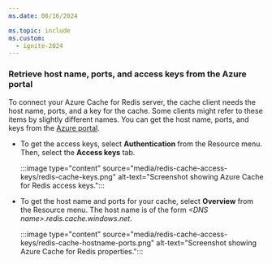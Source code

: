 ```yaml
---
ms.date: 08/16/2024

ms.topic: include
ms.custom:
  - ignite-2024
---
```


### Retrieve host name, ports, and access keys from the Azure portal

To connect your Azure Cache for Redis server, the cache client needs the host name, ports, and a key for the cache. Some clients might refer to these items by slightly different names. You can get the host name, ports, and keys from the [Azure portal](https://portal.azure.com).

- To get the access keys, select **Authentication** from the Resource menu. Then, select the **Access keys** tab.
  
  :::image type="content" source="media/redis-cache-access-keys/redis-cache-keys.png" alt-text="Screenshot showing Azure Cache for Redis access keys.":::

- To get the host name and ports for your cache, select **Overview** from the Resource menu. The host name is of the form *\<DNS name>.redis.cache.windows.net*.

  :::image type="content" source="media/redis-cache-access-keys/redis-cache-hostname-ports.png" alt-text="Screenshot showing Azure Cache for Redis properties.":::
